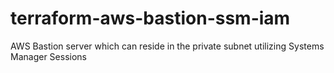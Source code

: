 # terraform-aws-bastion-ssm-iam
AWS Bastion server which can reside in the private subnet utilizing Systems Manager Sessions

